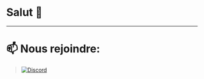 
# Salut 👋


---
# 📫 Nous rejoindre:
> [![Discord](https://img.shields.io/badge/Discord%20%28EN%29-%237289DA.svg?style=for-the-badge&logo=discord&logoColor=white)](https://discord.gg/U2VyzTXKpv)

